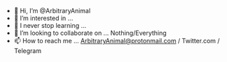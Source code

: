 - 👋 Hi, I’m @ArbitraryAnimal
- 👀 I’m interested in ... 
- 🌱 I never stop learning ... 
- 💞️ I’m looking to collaborate on ... Nothing/Everything
- 📫 How to reach me ... ArbitraryAnimal@protonmail.com / Twitter.com / Telegram

<!---
ArbitraryAnimal/ArbitraryAnimal is a ✨ special ✨ repository because its `README.md` (this file) appears on your GitHub profile.
You can click the Preview link to take a look at your changes.
--->
